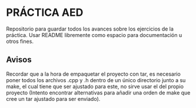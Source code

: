 # PRÁCTICA AED
Repositorio para guardar todos los avances sobre los ejercicios de la práctica. Usar README libremente como espacio para documentación u otros fines.

## Avisos
Recordar que a la hora de empaquetar el proyecto con tar, es necesario poner todos los archivos .cpp y .h dentro de un único directorio junto a su make, el cual tiene que ser ajustado para este, no sirve usar el del propio proyecto (Intento encontrar alternativas para añadir una orden de make que cree un tar ajustado para ser enviado).
